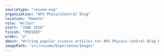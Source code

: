 ```yaml
---
sourcetype: "resume-exp"
organization: "APS PhysicsCentral Blog"
location: "Remote"
role: "Writer"
start: "JUNE 2020"
finish: "PRESENT"
order: "2"
about: "Writing popular science articles for APS Physics Central Blog based on recently published papers. Topics range from planetary science to material science."
imagePath: "src/resume/Experience/Images"
---
```



